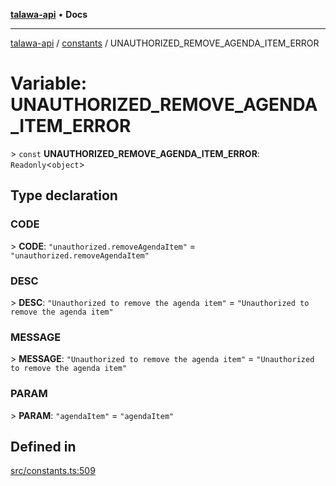 [**talawa-api**](../../README.md) • **Docs**

***

[talawa-api](../../modules.md) / [constants](../README.md) / UNAUTHORIZED\_REMOVE\_AGENDA\_ITEM\_ERROR

# Variable: UNAUTHORIZED\_REMOVE\_AGENDA\_ITEM\_ERROR

\> `const` **UNAUTHORIZED\_REMOVE\_AGENDA\_ITEM\_ERROR**: `Readonly`\<`object`\>

## Type declaration

### CODE

\> **CODE**: `"unauthorized.removeAgendaItem"` = `"unauthorized.removeAgendaItem"`

### DESC

\> **DESC**: `"Unauthorized to remove the agenda item"` = `"Unauthorized to remove the agenda item"`

### MESSAGE

\> **MESSAGE**: `"Unauthorized to remove the agenda item"` = `"Unauthorized to remove the agenda item"`

### PARAM

\> **PARAM**: `"agendaItem"` = `"agendaItem"`

## Defined in

[src/constants.ts:509](https://github.com/PalisadoesFoundation/talawa-api/blob/7fc9f13527dc6ead651f268e58527dcc279b95bc/src/constants.ts#L509)
